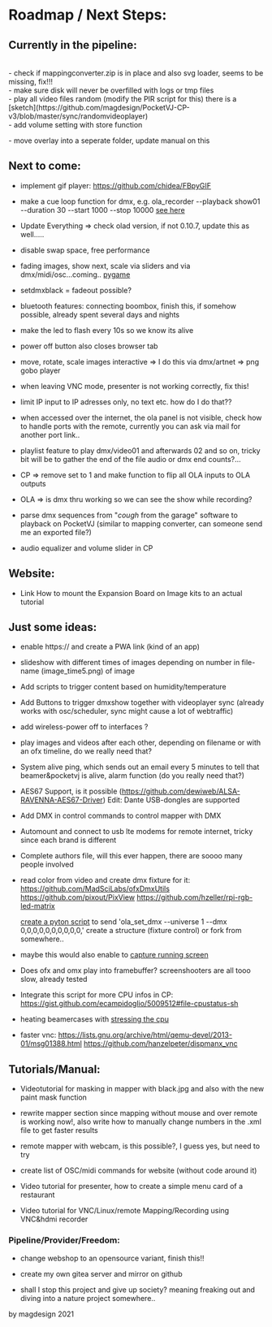 # **Roadmap / Next Steps:** 

## Currently in the pipeline: 
<br />
- check if mappingconverter.zip is in place and also svg loader, seems to be missing, fix!!!<br />
- make sure disk will never be overfilled with logs or tmp files <br />
- play all video files random (modify the PIR script for this) there is a [sketch](https://github.com/magdesign/PocketVJ-CP-v3/blob/master/sync/randomvideoplayer) <br />
- add volume setting with store function<p/>
- move overlay into a seperate folder, update manual on this<p/>
<p/>

## Next to come:
- implement gif player: https://github.com/chidea/FBpyGIF<p/>
- make a cue loop function for dmx, e.g. ola_recorder --playback show01 --duration 30 --start 1000 --stop 10000 [see here](https://docs.openlighting.org/ola/man/man1/ola_recorder.1.html?__cf_chl_managed_tk__=pmd_uykauhsGehEgHY7kTiCowqZB00Kn7FrmfgCjXOfF_J0-1635233352-0-gqNtZGzNAxCjcnBszQh9)<p/>
- Update Everything => check olad version, if not 0.10.7, update this as well..... <p/>
- disable swap space, free performance <p/>
- fading images, show next, scale via sliders and via dmx/midi/osc...coming.. [pygame](https://www.taskboy.com/blog/A_simple_image_viewer_with_pygame.html)<p/>
- setdmxblack = fadeout possible? <p/>
- bluetooth features: connecting boombox, finish this, if somehow possible, already spent several days and nights <p/>
- make the led to flash every 10s so we know its alive<p/>
- power off button also closes browser tab<p/>

- move, rotate, scale images interactive => I do this via dmx/artnet => png gobo player<p/>
- when leaving VNC mode, presenter is not working correctly, fix this! <p/>
- limit IP input to IP adresses only, no text etc. how do I do that??  <p/>
- when accessed over the internet, the ola panel is not visible, check how to handle ports with the remote, currently you can ask via mail for another port link..   <p/>
- playlist feature to play dmx/video01 and afterwards 02 and so on, tricky bit will be to gather the end of the file audio or dmx end counts?...   <p/>
- CP => remove set to 1 and make function to flip all OLA inputs to OLA outputs  <p/>
- OLA => is dmx thru working so we can see the show while recording? <p/>
- parse dmx sequences from "*cough* from the garage" software to playback on PocketVJ (similar to mapping converter, can someone send me an exported file?)<p/>
- audio equalizer and volume slider in CP<p/>

## Website:

- Link How to mount the Expansion Board on Image kits to an actual tutorial<p/>



## Just some ideas:

- enable https:// and create a PWA link (kind of an app)<p/>
- slideshow with different times of images depending on number in file-name (image_time5.png) of image  <p/>
- Add scripts to trigger content based on humidity/temperature <p/>
- Add Buttons to trigger dmxshow together with videoplayer sync (already works with osc/scheduler, sync might cause a lot of webtraffic) <p/>
- add wireless-power off to interfaces ? <p/>
- play images and videos after each other, depending on filename or with an ofx timeline, do we really need that?  <p/>
- System alive ping, which sends out an email every 5 minutes to tell that beamer&pocketvj is alive, alarm function (do you really need that?) <p/>
- AES67 Support, is it possible (https://github.com/dewiweb/ALSA-RAVENNA-AES67-Driver) Edit: Dante USB-dongles are supported <p/>
- Add DMX in control commands to control mapper with DMX <p/>
- Automount and connect to usb lte modems for remote internet, tricky since each brand is different<p/>
- Complete authors file, will this ever happen, there are soooo many people involved<p/>
- read color from video and create dmx fixture for it: https://github.com/MadSciLabs/ofxDmxUtils  https://github.com/pixout/PixView https://github.com/hzeller/rpi-rgb-led-matrix <p/>
	[create a pyton script](https://www.openlighting.org/ola/developer-documentation/python-api/) to send 'ola_set_dmx --universe 1 --dmx 0,0,0,0,0,0,0,0,0,0,' create a structure (fixture control) or fork from somewhere..<p/>
- maybe this would also enable to [capture running screen](https://github.com/BoboTiG/python-mss)<p/>
- Does ofx and omx play into framebuffer? screenshooters are all tooo slow, already tested<p/>
- Integrate this script for more CPU infos in CP: https://gist.github.com/ecampidoglio/5009512#file-cpustatus-sh <p/>
- heating beamercases with [stressing the cpu](https://raw.githubusercontent.com/ssvb/cpuburn-arm/master/cpuburn-a53.S)<p/>

- faster vnc: https://lists.gnu.org/archive/html/qemu-devel/2013-01/msg01388.html https://github.com/hanzelpeter/dispmanx_vnc

## **Tutorials/Manual:**

- Videotutorial for masking in mapper with black.jpg and also with the new paint mask function<p/>
- rewrite mapper section since mapping without mouse and over remote is working now!, also write how to manually change numbers in the .xml file to get faster results<p/>
- remote mapper with webcam, is this possible?, I guess yes, but need to try<p/>
- create list of OSC/midi commands for website (without code around it)<p/>
- Video tutorial for presenter, how to create a simple menu card of a restaurant<p/>
- Video tutorial for VNC/Linux/remote Mapping/Recording using VNC&hdmi recorder<p/>

### **Pipeline/Provider/Freedom:**

- change webshop to an opensource variant, finish this!! <p/>
- create my own gitea server and mirror on github<p/>
- shall I stop this project and give up society? meaning freaking out and diving into a nature project somewhere.. <p/>


by magdesign 2021
